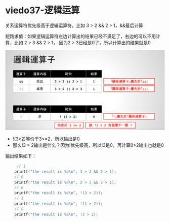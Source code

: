 # viedo37-逻辑运算


关系运算符优先级高于逻辑运算符，比如 3 > 2 && 2 > 1，&&最后计算

短路求值：如果逻辑运算符左边计算出的结果已经不满足了，右边的可以不用计算，比如 2 > 3 && 2 > 1，
因为2 > 3已经是0了，所以计算出的结果就是0



![图片](pics//pic-1.jpg)

- !(3>2)等价于3<=2，所以输出是0
- 那么!3 > 2输出是什么？因为!优先级高，所以!3是0，再计算0>2输出也就是0

输出结果如下：
```c++
     // 1
    printf("the result is %d\n", 3 > 2 && 2 > 1);
    // 0
    printf("the result is %d\n", 2 > 3 && 2 > 1);
    // 0
    printf("the result is %d\n", !(3 > 2));
    // 1
    printf("the result is %d\n", !(1 > 2));
    // 0
    printf("the result is %d\n", !3 > 2);
```